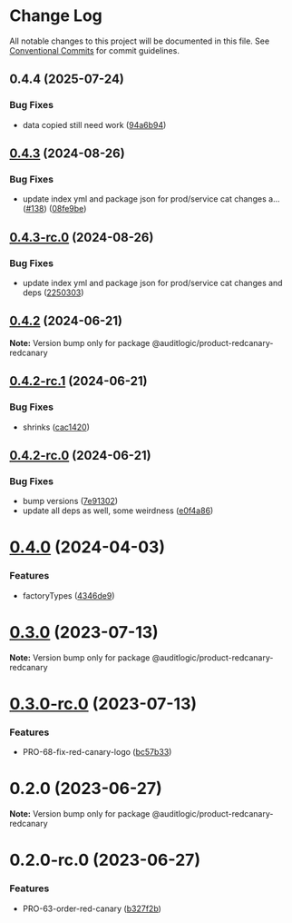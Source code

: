 # Change Log

All notable changes to this project will be documented in this file.
See [Conventional Commits](https://conventionalcommits.org) for commit guidelines.

## 0.4.4 (2025-07-24)


### Bug Fixes

* data copied still need work ([94a6b94](https://github.com/zerobias-org/product/commit/94a6b942fb0516367548599d739529536132755a))





## [0.4.3](https://github.com/auditlogic/product/compare/@auditlogic/product-redcanary-redcanary@0.4.2...@auditlogic/product-redcanary-redcanary@0.4.3) (2024-08-26)


### Bug Fixes

* update index yml and package json for prod/service cat changes a… ([#138](https://github.com/auditlogic/product/issues/138)) ([08fe9be](https://github.com/auditlogic/product/commit/08fe9beb1c8457462a19bc69caa02e6212d97e1a))





## [0.4.3-rc.0](https://github.com/auditlogic/product/compare/@auditlogic/product-redcanary-redcanary@0.4.2...@auditlogic/product-redcanary-redcanary@0.4.3-rc.0) (2024-08-26)


### Bug Fixes

* update index yml and package json for prod/service cat changes and deps ([2250303](https://github.com/auditlogic/product/commit/225030363a363608240135b7ebed386b28f01e4b))





## [0.4.2](https://github.com/auditlogic/product/compare/@auditlogic/product-redcanary-redcanary@0.4.2-rc.1...@auditlogic/product-redcanary-redcanary@0.4.2) (2024-06-21)

**Note:** Version bump only for package @auditlogic/product-redcanary-redcanary





## [0.4.2-rc.1](https://github.com/auditlogic/product/compare/@auditlogic/product-redcanary-redcanary@0.4.2-rc.0...@auditlogic/product-redcanary-redcanary@0.4.2-rc.1) (2024-06-21)


### Bug Fixes

* shrinks ([cac1420](https://github.com/auditlogic/product/commit/cac14200fefcd8183ab69fe89a47bd3f70f563e9))





## [0.4.2-rc.0](https://github.com/auditlogic/product/compare/@auditlogic/product-redcanary-redcanary@0.4.0...@auditlogic/product-redcanary-redcanary@0.4.2-rc.0) (2024-06-21)


### Bug Fixes

* bump versions ([7e91302](https://github.com/auditlogic/product/commit/7e913023b8b312150ed7762c32fbbe616be71de5))
* update all deps as well, some weirdness ([e0f4a86](https://github.com/auditlogic/product/commit/e0f4a864714e2d3de6bbf3da014d5312fe53be2f))





# [0.4.0](https://github.com/auditlogic/product/compare/@auditlogic/product-redcanary-redcanary@0.3.0...@auditlogic/product-redcanary-redcanary@0.4.0) (2024-04-03)


### Features

* factoryTypes ([4346de9](https://github.com/auditlogic/product/commit/4346de92693aee892fccf725338ffc7b80ab182b))





# [0.3.0](https://github.com/auditlogic/product/compare/@auditlogic/product-redcanary-redcanary@0.2.0...@auditlogic/product-redcanary-redcanary@0.3.0) (2023-07-13)

**Note:** Version bump only for package @auditlogic/product-redcanary-redcanary





# [0.3.0-rc.0](https://github.com/auditlogic/product/compare/@auditlogic/product-redcanary-redcanary@0.2.0...@auditlogic/product-redcanary-redcanary@0.3.0-rc.0) (2023-07-13)


### Features

* PRO-68-fix-red-canary-logo ([bc57b33](https://github.com/auditlogic/product/commit/bc57b335ef24eb2712d8e218b307d5e50f75d613))





# 0.2.0 (2023-06-27)

**Note:** Version bump only for package @auditlogic/product-redcanary-redcanary





# 0.2.0-rc.0 (2023-06-27)


### Features

* PRO-63-order-red-canary ([b327f2b](https://github.com/auditlogic/product/commit/b327f2b9e979c6c9eace3d5eb33c86b5cae1254d))
